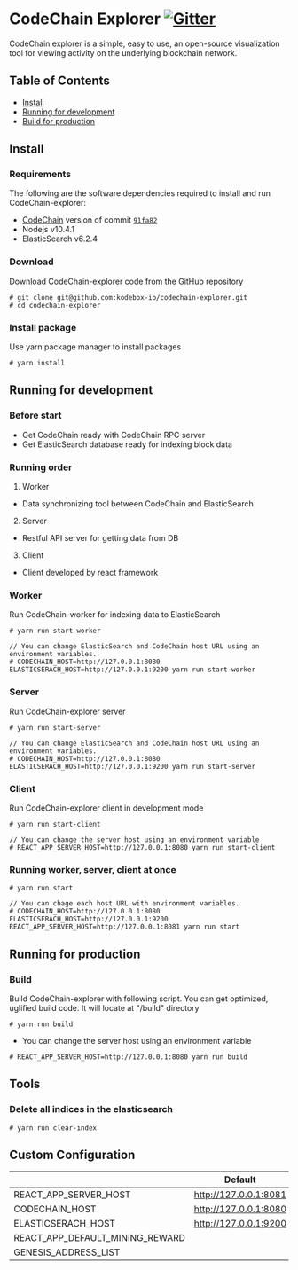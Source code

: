 # CodeChain Explorer [![Gitter](https://badges.gitter.im/CodeChain-io/codechain-explorer.svg)](https://gitter.im/CodeChain-io/codechain-explorer?utm_source=badge&utm_medium=badge&utm_campaign=pr-badge)

CodeChain explorer is a simple, easy to use, an open-source visualization tool for viewing activity on the underlying blockchain network.

## Table of Contents
* [Install](https://github.com/CodeChain-io/codechain-explorer#install)
* [Running for development](https://github.com/CodeChain-io/codechain-explorer#running-for-development)
* [Build for production](https://github.com/CodeChain-io/codechain-explorer#running-for-production)

## Install
### Requirements
The following are the software dependencies required to install and run CodeChain-explorer:
* [CodeChain](https://github.com/CodeChain-io/codechain) version of commit [`91fa82`](https://github.com/CodeChain-io/codechain/commit/91fa82814106e92bf2cf1f31e0a48b3737febe│aDataMappingService)
* Nodejs v10.4.1
* ElasticSearch v6.2.4
### Download
Download CodeChain-explorer code from the GitHub repository
```
# git clone git@github.com:kodebox-io/codechain-explorer.git
# cd codechain-explorer
```
### Install package
Use yarn package manager to install packages
```
# yarn install
```
## Running for development
### Before start
* Get CodeChain ready with CodeChain RPC server
* Get ElasticSearch database ready for indexing block data
### Running order
1. Worker
- Data synchronizing tool between CodeChain and ElasticSearch
2. Server
- Restful API server for getting data from DB
3. Client
- Client developed by react framework
### Worker
Run CodeChain-worker for indexing data to ElasticSearch
```
# yarn run start-worker

// You can change ElasticSearch and CodeChain host URL using an environment variables.
# CODECHAIN_HOST=http://127.0.0.1:8080 ELASTICSERACH_HOST=http://127.0.0.1:9200 yarn run start-worker
```
### Server
Run CodeChain-explorer server
```
# yarn run start-server

// You can change ElasticSearch and CodeChain host URL using an environment variables.
# CODECHAIN_HOST=http://127.0.0.1:8080 ELASTICSERACH_HOST=http://127.0.0.1:9200 yarn run start-server
```
### Client
Run CodeChain-explorer client in development mode
```
# yarn run start-client

// You can change the server host using an environment variable
# REACT_APP_SERVER_HOST=http://127.0.0.1:8080 yarn run start-client
```
### Running worker, server, client at once
```
# yarn run start

// You can chage each host URL with environment variables.
# CODECHAIN_HOST=http://127.0.0.1:8080 ELASTICSERACH_HOST=http://127.0.0.1:9200 REACT_APP_SERVER_HOST=http://127.0.0.1:8081 yarn run start
```
## Running for production
### Build
Build CodeChain-explorer with following script. You can get optimized, uglified build code. It will locate at "/build" directory
```
# yarn run build
```
* You can change the server host using an environment variable
```
# REACT_APP_SERVER_HOST=http://127.0.0.1:8080 yarn run build
```
## Tools
### Delete all indices in the elasticsearch
```
# yarn run clear-index
```
## Custom Configuration
|                                 | Default               | Example                    |
|---------------------------------|-----------------------|----------------------------|
| REACT_APP_SERVER_HOST           | http://127.0.0.1:8081 |                            |
| CODECHAIN_HOST                  | http://127.0.0.1:8080 |                            |
| ELASTICSERACH_HOST              | http://127.0.0.1:9200 |                            |
| REACT_APP_DEFAULT_MINING_REWARD |                       | 50                         |
| GENESIS_ADDRESS_LIST            |                       | address1,address2,address3 |
